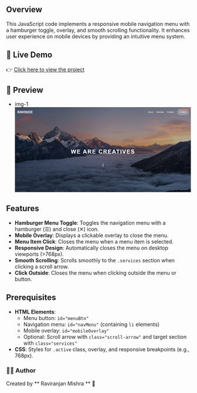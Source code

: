 
## Overview
This JavaScript code implements a responsive mobile navigation menu with a hamburger toggle, overlay, and smooth scrolling functionality. It enhances user experience on mobile devices by providing an intuitive menu system.
## 🚀 Live Demo

👉 [Click here to view the project](https://raviranjanmishra01.github.io/html_css_projects/02-Raviside-agency-landing)
## 📸 Preview
- img-1
![](./assets/desktop.png)
## Features
- **Hamburger Menu Toggle**: Toggles the navigation menu with a hamburger (☰) and close (✕) icon.
- **Mobile Overlay**: Displays a clickable overlay to close the menu.
- **Menu Item Click**: Closes the menu when a menu item is selected.
- **Responsive Design**: Automatically closes the menu on desktop viewports (>768px).
- **Smooth Scrolling**: Scrolls smoothly to the `.services` section when clicking a scroll arrow.
- **Click Outside**: Closes the menu when clicking outside the menu or button.

## Prerequisites
- **HTML Elements**:
  - Menu button: `id="menuBtn"`
  - Navigation menu: `id="navMenu"` (containing `li` elements)
  - Mobile overlay: `id="mobileOverlay"`
  - Optional: Scroll arrow with `class="scroll-arrow"` and target section with `class="services"`
- **CSS**: Styles for `.active` class, overlay, and responsive breakpoints (e.g., 768px).

### 👨‍💻 Author
Created by ** Raviranjan Mishra ** 🚀
